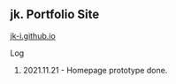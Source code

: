 ## jk. Portfolio Site

[jk-i.github.io](https://jk-i.github.io)

Log  
1. 2021.11.21 - Homepage prototype done.
